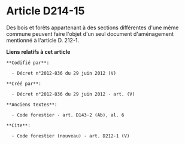 # Article D214-15

Des bois et forêts appartenant à des sections différentes d'une même commune peuvent faire l'objet d'un seul document
d'aménagement mentionné à l'article D. 212-1.

**Liens relatifs à cet article**

	**Codifié par**:

	  - Décret n°2012-836 du 29 juin 2012 (V)

	**Créé par**:

	  - Décret n°2012-836 du 29 juin 2012 - art. (V)

	**Anciens textes**:

	  - Code forestier - art. D143-2 (Ab), al. 6

	**Cite**:

	  - Code forestier (nouveau) - art. D212-1 (V)

